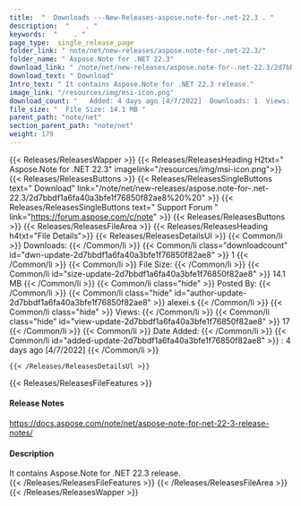 ```yaml
---
title:  "  Downloads ---New-Releases-aspose.note-for-.net-22.3 . " 
description:  "    . " 
keywords:  "    . " 
page_type:  single_release_page
folder_link: " note/net/new-releases/aspose.note-for-.net-22.3/"
folder_name: " Aspose.Note for .NET 22.3"
download_link: " /note/net/new-releases/aspose.note-for-.net-22.3/2d7bbdf1a6fa40a3bfe1f76850f82ae8"
download_text: " Download"
Intro_text: " It contains Aspose.Note for .NET 22.3 release."
image_link: "/resources/img/msi-icon.png"
download_count: "   Added: 4 days ago [4/7/2022]  Downloads: 1  Views: 16"
file_size: "  File Size: 14.1 MB "
parent_path: "note/net"
section_parent_path: "note/net"
weight: 179
---
```


{{< Releases/ReleasesWapper >}}
  {{< Releases/ReleasesHeading H2txt=" Aspose.Note for .NET 22.3" imagelink="/resources/img/msi-icon.png">}}
  {{< Releases/ReleasesButtons >}}
    {{< Releases/ReleasesSingleButtons text=" Download" link="/note/net/new-releases/aspose.note-for-.net-22.3/2d7bbdf1a6fa40a3bfe1f76850f82ae8%20%20" >}}
    {{< Releases/ReleasesSingleButtons text=" Support Forum " link="https://forum.aspose.com/c/note" >}}
  {{< Releases/ReleasesButtons >}}
  {{< Releases/ReleasesFileArea >}}
    {{< Releases/ReleasesHeading h4txt="File Details">}}
    {{< Releases/ReleasesDetailsUl >}}
            {{< Common/li  >}} Downloads: {{< /Common/li >}} 
      {{< Common/li class="downloadcount" id="dwn-update-2d7bbdf1a6fa40a3bfe1f76850f82ae8" >}} 1 {{< /Common/li >}} 
      {{< Common/li  >}} File Size: {{< /Common/li >}} 
      {{< Common/li id="size-update-2d7bbdf1a6fa40a3bfe1f76850f82ae8" >}} 14.1 MB {{< /Common/li >}} 
      {{< Common/li  class="hide" >}} Posted By: {{< /Common/li >}} 
      {{< Common/li class="hide" id="author-update-2d7bbdf1a6fa40a3bfe1f76850f82ae8" >}} alexei.s {{< /Common/li >}} 
      {{< Common/li class="hide"  >}} Views: {{< /Common/li >}} 
      {{< Common/li class="hide" id="view-update-2d7bbdf1a6fa40a3bfe1f76850f82ae8" >}} 17 {{< /Common/li >}} 
      {{< Common/li  >}} Date Added: {{< /Common/li >}} 
      {{< Common/li id="added-update-2d7bbdf1a6fa40a3bfe1f76850f82ae8" >}} : 4 days ago [4/7/2022] {{< /Common/li >}} 

    {{< /Releases/ReleasesDetailsUl >}}

  {{< Releases/ReleasesFileFeatures >}}
      <h4>Release Notes</h4><div><a href="https://docs.aspose.com/note/net/aspose-note-for-net-22-3-release-notes/">https://docs.aspose.com/note/net/aspose-note-for-net-22-3-release-notes/</a></div><h4>Description</h4><div class="HTMLDescription">It contains Aspose.Note for .NET 22.3 release.</div>
  {{< /Releases/ReleasesFileFeatures >}}
 {{< /Releases/ReleasesFileArea >}}
{{< /Releases/ReleasesWapper >}}


